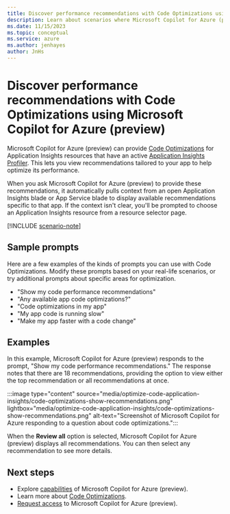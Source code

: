 ```yaml
---
title: Discover performance recommendations with Code Optimizations using Microsoft Copilot for Azure (preview)
description: Learn about scenarios where Microsoft Copilot for Azure (preview) can use Application Insight Code Optimizations to help optimize your apps.
ms.date: 11/15/2023
ms.topic: conceptual
ms.service: azure
ms.author: jenhayes
author: JnHs
---
```


# Discover performance recommendations with Code Optimizations using Microsoft Copilot for Azure (preview)

Microsoft Copilot for Azure (preview) can provide [Code Optimizations](/azure/azure-monitor/insights/code-optimizations) for Application Insights resources that have an active [Application Insights Profiler](/azure/azure-monitor/profiler/profiler-settings). This lets you view recommendations tailored to your app to help optimize its performance.

When you ask Microsoft Copilot for Azure (preview) to provide these recommendations, it automatically pulls context from an open Application Insights blade or App Service blade to display available recommendations specific to that app. If the context isn't clear, you'll be prompted to choose an Application Insights resource from a resource selector page.

[!INCLUDE [scenario-note](includes/scenario-note.md)]

## Sample prompts

Here are a few examples of the kinds of prompts you can use with Code Optimizations. Modify these prompts based on your real-life scenarios, or try additional prompts about specific areas for optimization.

- "Show my code performance recommendations"
- "Any available app code optimizations?"
- "Code optimizations in my app"
- "My app code is running slow"
- "Make my app faster with a code change"

## Examples

In this example, Microsoft Copilot for Azure (preview) responds to the prompt, "Show my code performance recommendations." The response notes that there are 18 recommendations, providing the option to view either the top recommendation or all recommendations at once.

:::image type="content" source="media/optimize-code-application-insights/code-optimizations-show-recommendations.png" lightbox="media/optimize-code-application-insights/code-optimizations-show-recommendations.png" alt-text="Screenshot of Microsoft Copilot for Azure responding to a question about code optimizations.":::

When the **Review all** option is selected, Microsoft Copilot for Azure (preview) displays all recommendations. You can then select any recommendation to see more details.

## Next steps

- Explore [capabilities](capabilities.md) of Microsoft Copilot for Azure (preview).
- Learn more about [Code Optimizations](/azure/azure-monitor/insights/code-optimizations).
- [Request access](https://aka.ms/MSCopilotforAzurePreview) to Microsoft Copilot for Azure (preview).

